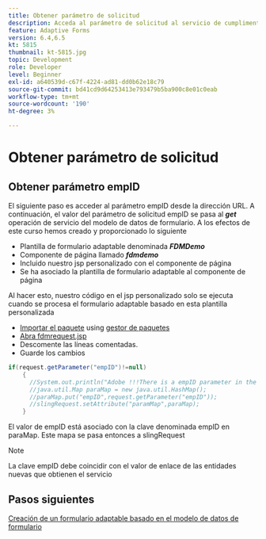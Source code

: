 ```yaml
---
title: Obtener parámetro de solicitud
description: Acceda al parámetro de solicitud al servicio de cumplimentación previa de un modelo de datos de formulario
feature: Adaptive Forms
version: 6.4,6.5
kt: 5815
thumbnail: kt-5815.jpg
topic: Development
role: Developer
level: Beginner
exl-id: a640539d-c67f-4224-ad81-dd0b62e18c79
source-git-commit: bd41cd9d64253413e793479b5ba900c8e01c0eab
workflow-type: tm+mt
source-wordcount: '190'
ht-degree: 3%

---
```


# Obtener parámetro de solicitud

## Obtener parámetro empID

El siguiente paso es acceder al parámetro empID desde la dirección URL. A continuación, el valor del parámetro de solicitud empID se pasa al **_get_** operación de servicio del modelo de datos de formulario.
A los efectos de este curso hemos creado y proporcionado lo siguiente

* Plantilla de formulario adaptable denominada **_FDMDemo_**
* Componente de página llamado **_fdmdemo_**
* Incluido nuestro jsp personalizado con el componente de página
* Se ha asociado la plantilla de formulario adaptable al componente de página

Al hacer esto, nuestro código en el jsp personalizado solo se ejecuta cuando se procesa el formulario adaptable basado en esta plantilla personalizada

* [Importar el paquete](assets/template-page-component.zip) using [gestor de paquetes](http://localhost:4502/crx/packmgr/index.jsp)
* [Abra fdmrequest.jsp](http://localhost:4502/crx/de/index.jsp#/apps/fdmdemo/component/page/fdmdemo/fdmrequest.jsp)
* Descomente las líneas comentadas.
* Guarde los cambios

```java
if(request.getParameter("empID")!=null)
    {
      //System.out.println("Adobe !!!There is a empID parameter in the request "+request.getParameter("empID"));
      //java.util.Map paraMap = new java.util.HashMap();
      //paraMap.put("empID",request.getParameter("empID"));
      //slingRequest.setAttribute("paramMap",paraMap);
    }
```

El valor de empID está asociado con la clave denominada empID en paraMap. Este mapa se pasa entonces a slingRequest

>[!NOTE]
>
>La clave empID debe coincidir con el valor de enlace de las entidades nuevas que obtienen el servicio

## Pasos siguientes

[Creación de un formulario adaptable basado en el modelo de datos de formulario](./create-adaptive-form.md)
